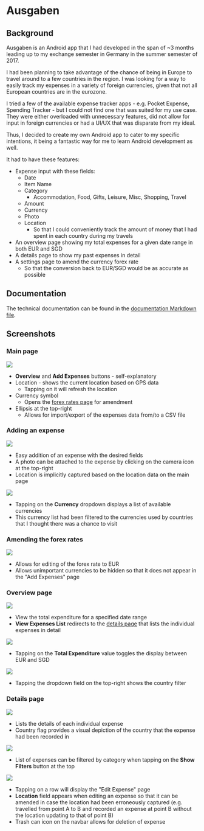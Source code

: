 # Ausgaben

## Background

Ausgaben is an Android app that I had developed in the span of ~3 months leading up to my exchange semester in Germany in the summer semester of 2017.

I had been planning to take advantage of the chance of being in Europe to travel around to a few countries in the region. I was looking for a way to easily track my expenses in a variety of foreign currencies, given that not all European countries are in the eurozone.

I tried a few of the available expense tracker apps - e.g. Pocket Expense, Spending Tracker - but I could not find one that was suited for my use case. They were either overloaded with unnecessary features, did not allow for input in foreign currencies or had a UI/UX that was disparate from my ideal.

Thus, I decided to create my own Android app to cater to my specific intentions, it being a fantastic way for me to learn Android development as well.

It had to have these features:

- Expense input with these fields:
    - Date
    - Item Name
    - Category
        - Accommodation, Food, Gifts, Leisure, Misc, Shopping, Travel
    - Amount
    - Currency
    - Photo
    - Location
        - So that I could conveniently track the amount of money that I had spent in each country during my travels
- An overview page showing my total expenses for a given date range in both EUR and SGD
- A details page to show my past expenses in detail
- A settings page to amend the currency forex rate
    - So that the conversion back to EUR/SGD would be as accurate as possible

## Documentation

The technical documentation can be found in the [documentation Markdown file](documentation.md).

## Screenshots

### Main page

![](static/main-page.jpg)

- **Overview** and **Add Expenses** buttons - self-explanatory
- Location - shows the current location based on GPS data
    - Tapping on it will refresh the location
- Currency symbol
    - Opens the [forex rates page](#amending-the-forex-rates) for amendment
- Ellipsis at the top-right
    - Allows for import/export of the expenses data from/to a CSV file

### Adding an expense

![](static/add-expense.jpg)

- Easy addition of an expense with the desired fields
- A photo can be attached to the expense by clicking on the camera icon at the top-right
- Location is implicitly captured based on the location data on the main page

![](static/add-expense-currency.jpg)

- Tapping on the **Currency** dropdown displays a list of available currencies
- This currency list had been filtered to the currencies used by countries that I thought there was a chance to visit

### Amending the forex rates

![](static/currency-forex-rates.jpg)

- Allows for editing of the forex rate to EUR
- Allows unimportant currencies to be hidden so that it does not appear in the "Add Expenses" page

### Overview page

![](static/overview-page.jpg)

- View the total expenditure for a specified date range
- **View Expenses List** redirects to the [details page](#details-page) that lists the individual expenses in detail

![](static/overview-page-sgd.jpg)

- Tapping on the **Total Expenditure** value toggles the display between EUR and SGD

![](static/overview-page-filter-country.jpg)

- Tapping the dropdown field on the top-right shows the country filter

### Details page

![](static/details-page.jpg)

- Lists the details of each individual expense
- Country flag provides a visual depiction of the country that the expense had been recorded in

![](static/details-page-filter.jpg)

- List of expenses can be filtered by category when tapping on the **Show Filters** button at the top

![](static/edit-expense.jpg)

- Tapping on a row will display the "Edit Expense" page
- **Location** field appears when editing an expense so that it can be amended in case the location had been erroneously captured (e.g. travelled from point A to B and recorded an expense at point B without the location updating to that of point B)
- Trash can icon on the navbar allows for deletion of expense
